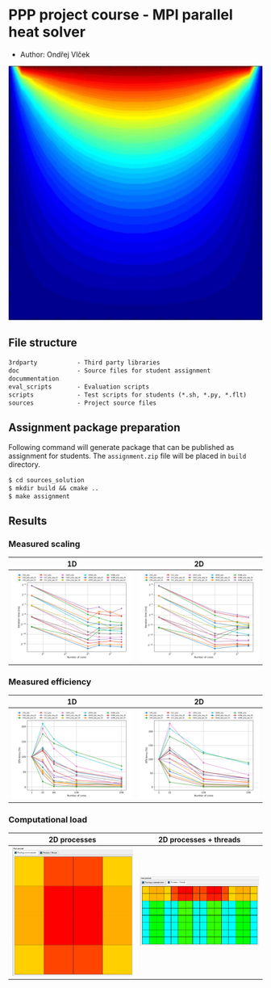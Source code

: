 # PPP project course - MPI parallel heat solver
- Author: Ondřej Vlček

![Heat simulation.](images/heat.jpg)

## File structure
    3rdparty           - Third party libraries
    doc                - Source files for student assignment docummentation
    eval_scripts       - Evaluation scripts 
    scripts            - Test scripts for students (*.sh, *.py, *.flt)
    sources            - Project source files

## Assignment package preparation
Following command will generate package that can be published as assignment for students. The `assignment.zip` file will
be placed in `build` directory.

    $ cd sources_solution
    $ mkdir build && cmake ..
    $ make assignment

## Results

### Measured scaling
| 1D | 2D |
| :-: | :-: |
| ![1D scaling](images/ppp_scaling_hybrid_1D_p2p.svg) | ![2D scaling](images/ppp_scaling_hybrid_p2p.svg) |

### Measured efficiency
| 1D | 2D |
| :-: | :-: |
| ![1D efficiency](images/ppp_efficiency_hybrid_1D_p2p.svg) | ![2D efficiency](images/ppp_efficiency_hybrid_p2p.svg) |

### Computational load

| 2D processes | 2D processes + threads |
| :-: | :-: |
| ![2D processes only](images/2DhaloComp.png) | ![2D processes and threads](images/2DhaloThreads.png)  |